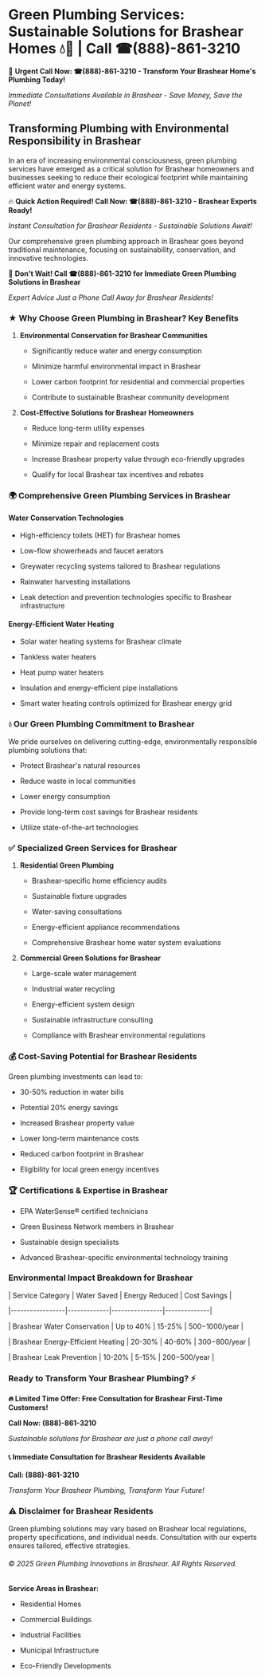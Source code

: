 # Green Plumbing Services: Sustainable Solutions for Brashear Homes 💧🌿 | Call ☎(888)-861-3210

🚨 **Urgent Call Now: ☎(888)-861-3210 - Transform Your Brashear Home's Plumbing Today!**
*Immediate Consultations Available in Brashear - Save Money, Save the Planet!*

## Transforming Plumbing with Environmental Responsibility in Brashear

In an era of increasing environmental consciousness, green plumbing services have emerged as a critical solution for Brashear homeowners and businesses seeking to reduce their ecological footprint while maintaining efficient water and energy systems. 

🔥 **Quick Action Required! Call Now: ☎(888)-861-3210 - Brashear Experts Ready!**
*Instant Consultation for Brashear Residents - Sustainable Solutions Await!*

Our comprehensive green plumbing approach in Brashear goes beyond traditional maintenance, focusing on sustainability, conservation, and innovative technologies.

🚨 **Don't Wait! Call ☎(888)-861-3210 for Immediate Green Plumbing Solutions in Brashear**
*Expert Advice Just a Phone Call Away for Brashear Residents!*

### ★ Why Choose Green Plumbing in Brashear? Key Benefits

1. **Environmental Conservation for Brashear Communities** 
   - Significantly reduce water and energy consumption
   - Minimize harmful environmental impact in Brashear
   - Lower carbon footprint for residential and commercial properties
   - Contribute to sustainable Brashear community development

2. **Cost-Effective Solutions for Brashear Homeowners** 
   - Reduce long-term utility expenses
   - Minimize repair and replacement costs
   - Increase Brashear property value through eco-friendly upgrades
   - Qualify for local Brashear tax incentives and rebates

### 🌍 Comprehensive Green Plumbing Services in Brashear

#### Water Conservation Technologies
- High-efficiency toilets (HET) for Brashear homes
- Low-flow showerheads and faucet aerators
- Greywater recycling systems tailored to Brashear regulations
- Rainwater harvesting installations
- Leak detection and prevention technologies specific to Brashear infrastructure

#### Energy-Efficient Water Heating
- Solar water heating systems for Brashear climate
- Tankless water heaters
- Heat pump water heaters
- Insulation and energy-efficient pipe installations
- Smart water heating controls optimized for Brashear energy grid

### 💧 Our Green Plumbing Commitment to Brashear

We pride ourselves on delivering cutting-edge, environmentally responsible plumbing solutions that:
- Protect Brashear's natural resources
- Reduce waste in local communities
- Lower energy consumption
- Provide long-term cost savings for Brashear residents
- Utilize state-of-the-art technologies

### ✅ Specialized Green Services for Brashear

1. **Residential Green Plumbing**
   - Brashear-specific home efficiency audits
   - Sustainable fixture upgrades
   - Water-saving consultations
   - Energy-efficient appliance recommendations
   - Comprehensive Brashear home water system evaluations

2. **Commercial Green Solutions for Brashear**
   - Large-scale water management
   - Industrial water recycling
   - Energy-efficient system design
   - Sustainable infrastructure consulting
   - Compliance with Brashear environmental regulations

### 💰 Cost-Saving Potential for Brashear Residents

Green plumbing investments can lead to:
- 30-50% reduction in water bills
- Potential 20% energy savings
- Increased Brashear property value
- Lower long-term maintenance costs
- Reduced carbon footprint in Brashear
- Eligibility for local green energy incentives

### 🏆 Certifications & Expertise in Brashear

- EPA WaterSense® certified technicians
- Green Business Network members in Brashear
- Sustainable design specialists
- Advanced Brashear-specific environmental technology training

### Environmental Impact Breakdown for Brashear

| Service Category | Water Saved | Energy Reduced | Cost Savings |
|-----------------|-------------|----------------|--------------|
| Brashear Water Conservation | Up to 40% | 15-25% | $500-$1000/year |
| Brashear Energy-Efficient Heating | 20-30% | 40-60% | $300-$800/year |
| Brashear Leak Prevention | 10-20% | 5-15% | $200-$500/year |

### Ready to Transform Your Brashear Plumbing? ⚡

**🔥 Limited Time Offer: Free Consultation for Brashear First-Time Customers!**

**Call Now: (888)-861-3210**
*Sustainable solutions for Brashear are just a phone call away!*

#### 📞 Immediate Consultation for Brashear Residents Available

**Call: (888)-861-3210**
*Transform Your Brashear Plumbing, Transform Your Future!*

### ⚠️ Disclaimer for Brashear Residents

Green plumbing solutions may vary based on Brashear local regulations, property specifications, and individual needs. Consultation with our experts ensures tailored, effective strategies.

###### © 2025 Green Plumbing Innovations in Brashear. All Rights Reserved.

**Service Areas in Brashear:** 
- Residential Homes
- Commercial Buildings
- Industrial Facilities
- Municipal Infrastructure
- Eco-Friendly Developments